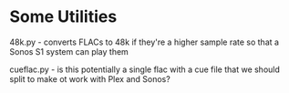 # Some Utilities
48k.py - converts FLACs to 48k if they're a higher sample rate so that a Sonos S1 system can play them 

cueflac.py - is this potentially a single flac with a cue file that we should split to make ot work with Plex and Sonos?
